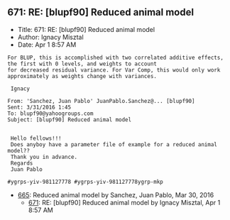 ## 671: RE: [blupf90] Reduced animal model

- Title: 671: RE: [blupf90] Reduced animal model
- Author: Ignacy Misztal
- Date: Apr 1 8:57 AM

```
For BLUP, this is accomplished with two correlated additive effects, the first with 0 levels, and weights to account
for decreased residual variance. For Var Comp, this would only work approximately as weights change with variances.

 Ignacy

From: 'Sanchez, Juan Pablo' JuanPablo.Sanchez@... [blupf90]
Sent: ‎3/‎31/‎2016 1:45
To: blupf90@yahoogroups.com
Subject: [blupf90] Reduced animal model


 Hello fellows!!!
 Does anyboy have a parameter file of example for a reduced animal model??
 Thank you in advance.
 Regards
 Juan Pablo

#ygrps-yiv-981127778 #ygrps-yiv-981127778ygrp-mkp

```

- [665](0665.md): Reduced animal model by Sanchez, Juan Pablo, Mar 30, 2016
    - [671](0671.md): RE: [blupf90] Reduced animal model by Ignacy Misztal, Apr 1 8:57 AM

